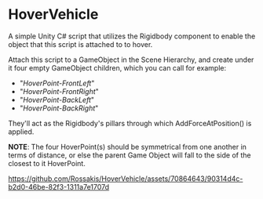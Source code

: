 # HoverVehicle

A simple Unity C# script that utilizes the Rigidbody component to enable the object that this script is attached to to hover. 

Attach this script to a GameObject in the Scene Hierarchy, and create under it four empty GameObject children, which you can call for example:
- "_HoverPoint-FrontLeft_" 
- "_HoverPoint-FrontRight_"
- "_HoverPoint-BackLeft_"
- "_HoverPoint-BackRight_" 

They'll act as the Rigidbody's pillars through which AddForceAtPosition() is applied. 

**NOTE**: The four HoverPoint(s) should be symmetrical from one another in terms of distance, or else the parent Game Object will fall to the side of the closest to it HoverPoint.


https://github.com/Rossakis/HoverVehicle/assets/70864643/90314d4c-b2d0-46be-82f3-1311a7e1707d

